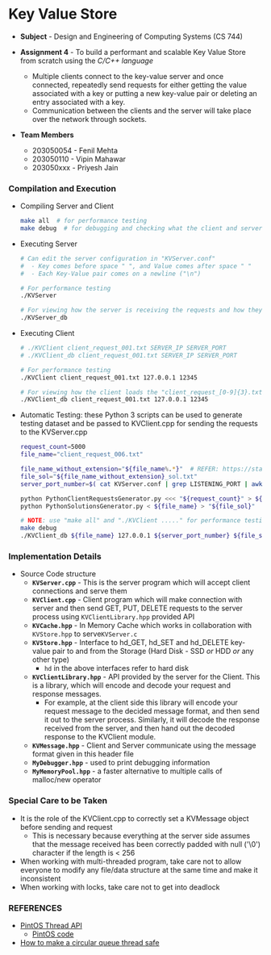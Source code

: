 # Key Value Store


- **Subject** - Design and Engineering of Computing Systems (CS 744)

- **Assignment 4** - To build a performant and scalable Key Value Store from scratch using the *C/C++ language*
    - Multiple clients connect to the key-value server and once connected, repeatedly send requests for either getting the value associated with a key or putting a new key-value pair or deleting an entry associated with a key.
    - Communication between the clients and the server will take place over the network through sockets.
    
- **Team Members**
    - 203050054 - Fenil Mehta
    - 203050110 - Vipin Mahawar
    - 203050xxx - Priyesh Jain


### Compilation and Execution
- Compiling Server and Client
  ```sh
  make all  # for performance testing
  make debug  # for debugging and checking what the client and server are doing using logging (with "std::cout" and "std::cerr")
  ```

- Executing Server
  ```sh
  # Can edit the server configuration in "KVServer.conf"
  #  - Key comes before space " ", and Value comes after space " "
  #  - Each Key-Value pair comes on a newline ("\n")
  
  # For performance testing
  ./KVServer
  
  # For viewing how the server is receiving the requests and how they are being served
  ./KVServer_db
  ```

- Executing Client
  ```sh
  # ./KVClient client_request_001.txt SERVER_IP SERVER_PORT
  # ./KVClient_db client_request_001.txt SERVER_IP SERVER_PORT
  
  # For performance testing
  ./KVClient client_request_001.txt 127.0.0.1 12345
  
  # For viewing how the client loads the "client_request_[0-9]{3}.txt"
  ./KVClient_db client_request_001.txt 127.0.0.1 12345
  ```
  
- Automatic Testing: these Python 3 scripts can be used to generate testing dataset and be passed to KVClient.cpp for sending the requests to the KVServer.cpp
  ```sh
  request_count=5000
  file_name="client_request_006.txt"
  
  file_name_without_extension="${file_name%.*}"  # REFER: https://stackoverflow.com/questions/965053/extract-filename-and-extension-in-bash
  file_sol="${file_name_without_extension}_sol.txt"
  server_port_number=$( cat KVServer.conf | grep LISTENING_PORT | awk '{print $2}' )
  
  python PythonClientRequestsGenerator.py <<< "${request_count}" > ${file_name} 
  python PythonSolutionsGenerator.py < ${file_name} > "${file_sol}" 
  
  # NOTE: use "make all" and "./KVClient ....." for performance testing
  make debug
  ./KVClient_db ${file_name} 127.0.0.1 ${server_port_number} ${file_sol} 
  ```

### Implementation Details
- Source Code structure
    - **`KVServer.cpp`** - This is the server program which will accept client connections and serve them
    - **`KVClient.cpp`** - Client program which will make connection with server and then send GET, PUT, DELETE requests to the server process using `KVClientLibrary.hpp` provided API
    - **`KVCache.hpp`** - In Memory Cache which works in collaboration with `KVStore.hpp` to serve`KVServer.c`
    - **`KVStore.hpp`** - Interface to hd_GET, hd_SET and hd_DELETE key-value pair to and from the Storage (Hard Disk - SSD *or* HDD *or* any other type)
        - `hd` in the above interfaces refer to hard disk
    - **`KVClientLibrary.hpp`** - API provided by the server for the Client. This is a library, which will encode and decode your request and response messages.
        - For example, at the client side this library will encode your request message to the decided message format, and then send it out to the server process. Similarly, it will decode the response received from the server, and then hand out the decoded response to the KVClient module. 
    - **`KVMessage.hpp`** - Client and Server communicate using the message format given in this header file
    - **`MyDebugger.hpp`** - used to print debugging information
    - **`MyMemoryPool.hpp`** - a faster alternative to multiple calls of malloc/new operator
    


### Special Care to be Taken
- It is the role of the KVClient.cpp to correctly set a KVMessage object before sending and request
    - This is necessary because everything at the server side assumes that the message received has been correctly padded with null ('\0') character if the length is < 256  
- When working with multi-threaded program, take care not to allow everyone to modify any file/data structure at the same time and make it inconsistent
- When working with locks, take care not to get into deadlock


### REFERENCES
- [PintOS Thread API](https://github.com/guilload/cs140/blob/master/ps0/pintos_thread.h)
    - [PintOS code](http://people.cs.ksu.edu/~bstinson/courses/cis520/grandepintos.proj1/threads/synch.c)
- [How to make a circular queue thread safe](https://stackoverflow.com/questions/15751410/how-do-i-make-a-circular-queue-thread-safe)
